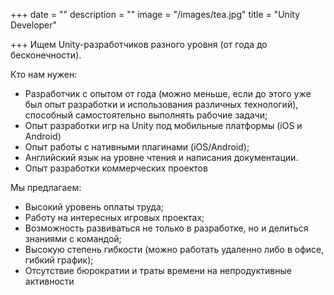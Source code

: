 +++
date = ""
description = ""
image = "/images/tea.jpg"
title = "Unity Developer"

+++
Ищем Unity-разработчиков разного уровня (от года до бесконечности).

Кто нам нужен:  
 - Разработчик с опытом от года (можно меньше, если до этого уже был опыт разработки и использования различных технологий), способный самостоятельно выполнять рабочие задачи;  
 - Опыт разработки игр на Unity под мобильные платформы (iOS и Android)  
 - Опыт работы с нативными плагинами (iOS/Android);  
 - Английский язык на уровне чтения и написания документации.  
 - Опыт разработки коммерческих проектов

Мы предлагаем:  
 - Высокий уровень оплаты труда;  
 - Работу на интересных игровых проектах;  
 - Возможность развиваться не только в разработке, но и делиться знаниями с командой;  
 - Высокую степень гибкости (можно работать удаленно либо в офисе, гибкий график);  
 - Отсутствие бюрократии и траты времени на непродуктивные активности